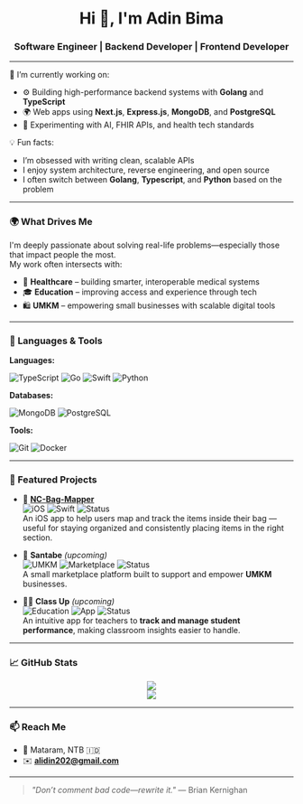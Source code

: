 <h1 align="center">Hi 👋, I'm Adin Bima</h1>
<h3 align="center">Software Engineer | Backend Developer | Frontend Developer </h3>

---

🔭 I’m currently working on:
- ⚙️ Building high-performance backend systems with **Golang** and **TypeScript**
- 🌍 Web apps using **Next.js**, **Express.js**, **MongoDB**, and **PostgreSQL**
- 🧠 Experimenting with AI, FHIR APIs, and health tech standards

💡 Fun facts:
- I’m obsessed with writing clean, scalable APIs
- I enjoy system architecture, reverse engineering, and open source
- I often switch between **Golang**, **Typescript**, and **Python** based on the problem

---

### 🌍 What Drives Me

I'm deeply passionate about solving real-life problems—especially those that impact people the most.  
My work often intersects with:
- 🏥 **Healthcare** – building smarter, interoperable medical systems
- 🎓 **Education** – improving access and experience through tech
- 🛍️ **UMKM** – empowering small businesses with scalable digital tools

---

### 🚀 Languages & Tools

**Languages:**

![TypeScript](https://img.shields.io/badge/-TypeScript-007ACC?style=flat-square&logo=typescript)
![Go](https://img.shields.io/badge/-Golang-00ADD8?style=flat-square&logo=go)
![Swift](https://img.shields.io/badge/-Swift-FA7343?style=flat-square&logo=swift)
![Python](https://img.shields.io/badge/-Python-3776AB?style=flat-square&logo=python)

**Databases:**

![MongoDB](https://img.shields.io/badge/-MongoDB-4EA94B?style=flat-square&logo=mongodb)
![PostgreSQL](https://img.shields.io/badge/-PostgreSQL-336791?style=flat-square&logo=postgresql)

**Tools:**

![Git](https://img.shields.io/badge/-Git-F05032?style=flat-square&logo=git)
![Docker](https://img.shields.io/badge/-Docker-2496ED?style=flat-square&logo=docker)

---

### 📌 Featured Projects

- 🎒 [**NC-Bag-Mapper**](https://github.com/Adin-bima/NC-Bag-Mapper)  
  ![iOS](https://img.shields.io/badge/platform-iOS-blue?logo=apple&logoColor=white) ![Swift](https://img.shields.io/badge/code-Swift-orange?logo=swift) ![Status](https://img.shields.io/badge/status-complete-brightgreen)  
  An iOS app to help users map and track the items inside their bag — useful for staying organized and consistently placing items in the right section.

- 🛒 **Santabe** *(upcoming)*  
  ![UMKM](https://img.shields.io/badge/domain-UMKM-blueviolet) ![Marketplace](https://img.shields.io/badge/type-Marketplace-orange) ![Status](https://img.shields.io/badge/status-upcoming-yellow)  
  A small marketplace platform built to support and empower **UMKM** businesses.

- 🧑‍🏫 **Class Up** *(upcoming)*  
  ![Education](https://img.shields.io/badge/domain-Education-009688) ![App](https://img.shields.io/badge/type-TeacherApp-blue) ![Status](https://img.shields.io/badge/status-upcoming-yellow)  
  An intuitive app for teachers to **track and manage student performance**, making classroom insights easier to handle.

---

### 📈 GitHub Stats

<p align="center">
  <img src="https://github-readme-stats.vercel.app/api?username=Adin-bima&show_icons=true&theme=tokyonight" />
  <br/>
  <img src="https://github-readme-streak-stats.herokuapp.com/?user=Adin-bima&theme=tokyonight" />
</p>

---

### 📫 Reach Me

- 📍 Mataram, NTB 🇮🇩  
- ✉️ **alidin202@gmail.com**

---

> *"Don’t comment bad code—rewrite it."* — Brian Kernighan
